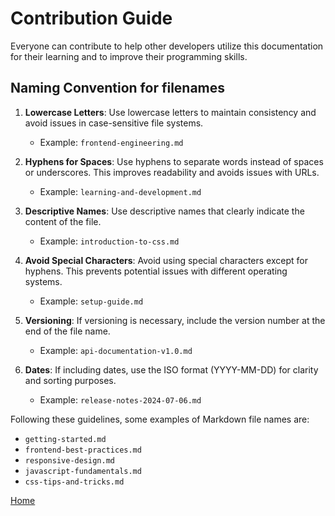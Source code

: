 # Contribution Guide

Everyone can contribute to help other developers utilize this documentation for their learning and to improve their programming skills.

## Naming Convention for filenames

1. **Lowercase Letters**: Use lowercase letters to maintain consistency and avoid issues in case-sensitive file systems.
   - Example: `frontend-engineering.md`

2. **Hyphens for Spaces**: Use hyphens to separate words instead of spaces or underscores. This improves readability and avoids issues with URLs.
   - Example: `learning-and-development.md`

3. **Descriptive Names**: Use descriptive names that clearly indicate the content of the file.
   - Example: `introduction-to-css.md`

4. **Avoid Special Characters**: Avoid using special characters except for hyphens. This prevents potential issues with different operating systems.
   - Example: `setup-guide.md`

5. **Versioning**: If versioning is necessary, include the version number at the end of the file name.
   - Example: `api-documentation-v1.0.md`

6. **Dates**: If including dates, use the ISO format (YYYY-MM-DD) for clarity and sorting purposes.
   - Example: `release-notes-2024-07-06.md`

Following these guidelines, some examples of Markdown file names are:

- `getting-started.md`
- `frontend-best-practices.md`
- `responsive-design.md`
- `javascript-fundamentals.md`
- `css-tips-and-tricks.md`

[Home](../README.md)
